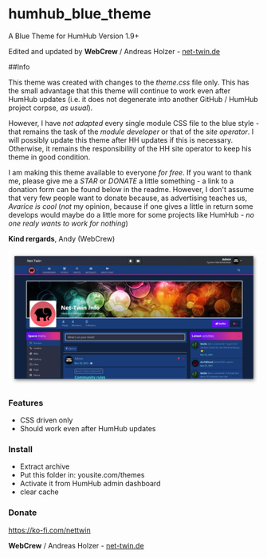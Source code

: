 # humhub_blue_theme
A Blue Theme for HumHub Version  1.9+

Edited and updated by **WebCrew** / Andreas Holzer - [net-twin.de](https://bit.ly/31fFCo6)

##Info

This theme was created with changes to the _theme.css_ file only. This has the small advantage that this theme will continue to work even after HumHub updates (i.e. it does not degenerate into another GitHub / HumHub project corpse, _as usual_). 

However, I have _not adapted_ every single module CSS file to the blue style - that remains the task of the _module developer_ or that of the _site operator_. I will possibly update this theme after HH updates if this is necessary. Otherwise, it remains the responsibility of the HH site operator to keep his theme in good condition. 

I am making this theme available to everyone _for free_. If you want to thank me, please give me a _STAR_ or _DONATE_ a little something - a link to a donation form can be found below in the readme. However, I don't assume that very few people want to donate because, as advertising teaches us, _Avarice is cool_ (_not_ my opinion, because if one gives a little in return some develops would maybe do a little more for some projects like HumHub - _no one realy wants to work for nothing_)

**Kind rergards**, Andy (WebCrew)


![Blue](https://github.com/WebCrew/humhub_blue_theme/blob/main/blue.png)

### Features
- CSS driven only
- Should work even after HumHub updates

### Install
- Extract archive
- Put this folder in: yousite.com/themes
- Activate it from HumHub admin dashboard
- clear cache

### Donate
https://ko-fi.com/nettwin

**WebCrew** / Andreas Holzer - [net-twin.de](https://bit.ly/31fFCo6)
